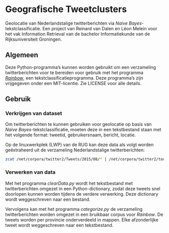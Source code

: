 # Geografische Tweetclusters
Geolocatie van Nederlandstalige twitterberichten via *Naive Bayes*-tekstclassificatie. Een project van Reinard van Dalen en Léon Melein voor het vak Information Retrieval van de bachelor Informatiekunde van de Rijksuniversiteit Groningen.

## Algemeen
Deze Python-programma’s kunnen worden gebruikt om een verzameling twitterberichten voor te bereiden voor gebruik met het programma [*Rainbow*](http://www.cs.cmu.edu/~mccallum/bow/rainbow/), een tekstclassificatieprogramma. Deze programma’s zijn vrijgegeven onder een MIT-licentie. Zie LICENSE voor alle details.

## Gebruik
### Verkrijgen van dataset
Om twitterberichten te kunnen gebruiken voor geolocatie op basis van *Naive Bayes*-tekstclassificatie, moeten deze in een tekstbestand staan met het volgende format: tweetid, gebruikersnaam, bericht, locatie. 

Op de linuxwerkplek (LWP) van de RUG kan deze data als volgt worden geëxtraheerd uit de verzameling Nederlandstalige twitterberichten:
```bash
zcat /net/corpora/twitter2/Tweets/2015/08/* | /net/corpora/twitter2/tools/tweet2tab id user coordinates > output.txt
```
### Verwerken van data
Met het programma *clearData.py* wordt het tekstbestand met twitterberichten omgezet in een Python-dictionary, zodat deze tweets snel doorlopen kunnen worden tijdens de verdere verwerking. Deze dictionary wordt weggeschreven naar een bestand.

Vervolgens kan met het programma *categorize.py* de verzameling twitterberichten worden omgezet in een bruikbaar corpus voor *Rainbow*. De tweets worden per provincie onderverdeeld in mappen. Elke afzonderlijke tweet wordt weggeschreven naar een tekstbestand.


